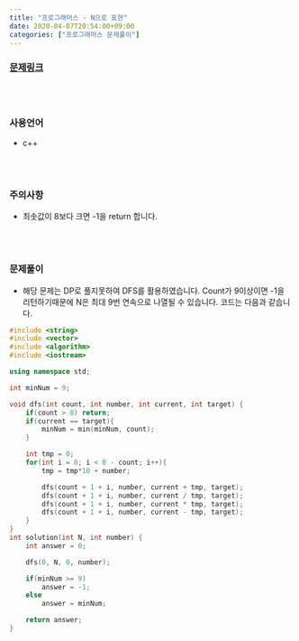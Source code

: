 ```yaml
---
title: "프로그래머스 - N으로 표현"
date: 2020-04-07T20:54:00+09:00
categories: ["프로그래머스 문제풀이"]
---
```


### [문제링크](https://programmers.co.kr/learn/courses/30/lessons/42895)

<br><br>

### 사용언어

- c++

<br><br>

### 주의사항

- 최솟값이 8보다 크면 -1을 return 합니다.

<br><br>

### 문제풀이

- 해당 문제는 DP로 풀지못하여 DFS를 활용하였습니다. Count가 9이상이면 -1을 리턴하기때문에 N은 최대 9번 연속으로 나열될 수 있습니다. 코드는 다음과 같습니다.

~~~c++
#include <string>
#include <vector>
#include <algorithm>
#include <iostream>

using namespace std;

int minNum = 9;

void dfs(int count, int number, int current, int target) {
    if(count > 8) return;
    if(current == target){
        minNum = min(minNum, count);
    }

    int tmp = 0;
    for(int i = 0; i < 8 - count; i++){
        tmp = tmp*10 + number;

        dfs(count + 1 + i, number, current + tmp, target);
        dfs(count + 1 + i, number, current / tmp, target);
        dfs(count + 1 + i, number, current * tmp, target);
        dfs(count + 1 + i, number, current - tmp, target);
    }
}
int solution(int N, int number) {
    int answer = 0;

    dfs(0, N, 0, number);

    if(minNum >= 9)
        answer = -1;
    else
        answer = minNum;

    return answer;
}
~~~
